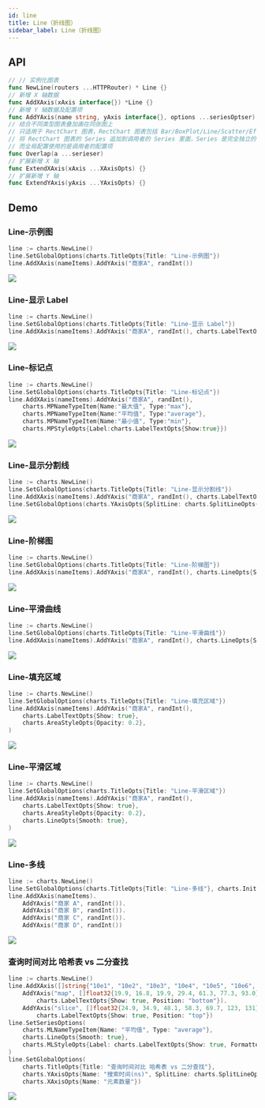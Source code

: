 ```yaml
---
id: line
title: Line（折线图）
sidebar_label: Line（折线图）
---
```


## API
```go
// // 实例化图表
func NewLine(routers ...HTTPRouter) * Line {}
// 新增 X 轴数据
func AddXAxis(xAxis interface{}) *Line {}
// 新增 Y 轴数据及配置项
func AddYAxis(name string, yAxis interface{}, options ...seriesOptser) *  Line {}
// 结合不同类型图表叠加画在同张图上
// 只适用于 RectChart 图表，RectChart 图表包括 Bar/BoxPlot/Line/Scatter/EffectScatter/Kline/HeatMap
// 将 RectChart 图表的 Series 追加到调用者的 Series 里面，Series 是完全独立的
// 而全局配置使用的是调用者的配置项
func Overlap(a ...serieser)
// 扩展新增 X 轴
func ExtendXAxis(xAxis ...XAxisOpts) {}
// 扩展新增 Y 轴
func ExtendYAxis(yAxis ...YAxisOpts) {}
```

## Demo

### Line-示例图
```go
line := charts.NewLine()
line.SetGlobalOptions(charts.TitleOpts{Title: "Line-示例图"})
line.AddXAxis(nameItems).AddYAxis("商家A", randInt())
```
![](https://user-images.githubusercontent.com/19553554/52346064-b7770f80-2a59-11e9-9e03-6dae3a8c637d.gif)


### Line-显示 Label
```go
line := charts.NewLine()
line.SetGlobalOptions(charts.TitleOpts{Title: "Line-显示 Label"})
line.AddXAxis(nameItems).AddYAxis("商家A", randInt(), charts.LabelTextOpts{Show: true})
```
![](https://user-images.githubusercontent.com/19553554/52346108-d2e21a80-2a59-11e9-8786-2164cbb23e89.png)


### Line-标记点
```go
line := charts.NewLine()
line.SetGlobalOptions(charts.TitleOpts{Title: "Line-标记点"})
line.AddXAxis(nameItems).AddYAxis("商家A", randInt(),
    charts.MPNameTypeItem{Name:"最大值", Type:"max"},
    charts.MPNameTypeItem{Name:"平均值", Type:"average"},
    charts.MPNameTypeItem{Name:"最小值", Type:"min"},
    charts.MPStyleOpts{Label:charts.LabelTextOpts{Show:true}})
```
![](https://user-images.githubusercontent.com/19553554/52346684-1db06200-2a5b-11e9-9488-4a51db0806d4.gif)


### Line-显示分割线
```go
line := charts.NewLine()
line.SetGlobalOptions(charts.TitleOpts{Title: "Line-显示分割线"})
line.AddXAxis(nameItems).AddYAxis("商家A", randInt(), charts.LabelTextOpts{Show: true})
line.SetGlobalOptions(charts.YAxisOpts{SplitLine: charts.SplitLineOpts{Show: true}})
```
![](https://user-images.githubusercontent.com/19553554/52346154-f6a56080-2a59-11e9-9c24-9679c6ebc8d5.png)


### Line-阶梯图
```go
line := charts.NewLine()
line.SetGlobalOptions(charts.TitleOpts{Title: "Line-阶梯图"})
line.AddXAxis(nameItems).AddYAxis("商家A", randInt(), charts.LineOpts{Step: true})
```
![](https://user-images.githubusercontent.com/19553554/52346208-0d4bb780-2a5a-11e9-821d-bf7f1a9b26c6.png)


### Line-平滑曲线
```go
line := charts.NewLine()
line.SetGlobalOptions(charts.TitleOpts{Title: "Line-平滑曲线"})
line.AddXAxis(nameItems).AddYAxis("商家A", randInt(), charts.LineOpts{Smooth: true})
```
![](https://user-images.githubusercontent.com/19553554/52346235-1d639700-2a5a-11e9-8bd0-5f85ea24194d.png)


### Line-填充区域
```go
line := charts.NewLine()
line.SetGlobalOptions(charts.TitleOpts{Title: "Line-填充区域"})
line.AddXAxis(nameItems).AddYAxis("商家A", randInt(),
    charts.LabelTextOpts{Show: true},
    charts.AreaStyleOpts{Opacity: 0.2},
)
```
![](https://user-images.githubusercontent.com/19553554/52346258-2f453a00-2a5a-11e9-845e-89a64a7fe317.png)


### Line-平滑区域
```go
line := charts.NewLine()
line.SetGlobalOptions(charts.TitleOpts{Title: "Line-平滑区域"})
line.AddXAxis(nameItems).AddYAxis("商家A", randInt(),
    charts.LabelTextOpts{Show: true},
    charts.AreaStyleOpts{Opacity: 0.2},
    charts.LineOpts{Smooth: true},
)
```
![](https://user-images.githubusercontent.com/19553554/52346289-3f5d1980-2a5a-11e9-9b7f-939f90d0c685.png)


### Line-多线
```go
line := charts.NewLine()
line.SetGlobalOptions(charts.TitleOpts{Title: "Line-多线"}, charts.InitOpts{Theme: "shine"})
line.AddXAxis(nameItems).
    AddYAxis("商家 A", randInt()).
    AddYAxis("商家 B", randInt()).
    AddYAxis("商家 C", randInt()).
    AddYAxis("商家 D", randInt())
```
![](https://user-images.githubusercontent.com/19553554/52346315-51d75300-2a5a-11e9-83ce-49f9f73308aa.png)


### 查询时间对比 哈希表 vs 二分查找
```go
line := charts.NewLine()
line.AddXAxis([]string{"10e1", "10e2", "10e3", "10e4", "10e5", "10e6", "10e7"}).
    AddYAxis("map", []float32{19.9, 16.8, 19.9, 29.4, 61.3, 77.3, 93.0},
        charts.LabelTextOpts{Show: true, Position: "bottom"}).
    AddYAxis("slice", []float32{24.9, 34.9, 48.1, 58.3, 69.7, 123, 131},
        charts.LabelTextOpts{Show: true, Position: "top"})
line.SetSeriesOptions(
    charts.MLNameTypeItem{Name: "平均值", Type: "average"},
    charts.LineOpts{Smooth: true},
    charts.MLStyleOpts{Label: charts.LabelTextOpts{Show: true, Formatter: "{a}: {b}"}},
)
line.SetGlobalOptions(
    charts.TitleOpts{Title: "查询时间对比 哈希表 vs 二分查找"},
    charts.YAxisOpts{Name: "搜索时间(ns)", SplitLine: charts.SplitLineOpts{Show: false}},
    charts.XAxisOpts{Name: "元素数量"})
```
![](https://user-images.githubusercontent.com/19553554/52346349-60256f00-2a5a-11e9-85f5-df627c655844.png)
